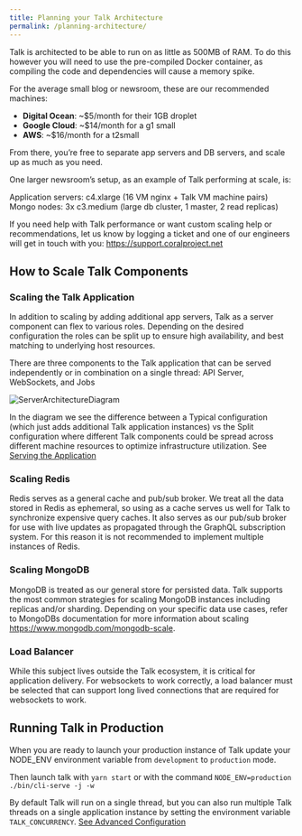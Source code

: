 ```yaml
---
title: Planning your Talk Architecture
permalink: /planning-architecture/
---
```


Talk is architected to be able to run on as little as 500MB of RAM. To do this however you will need to use the pre-compiled Docker container, as compiling the code and dependencies will cause a memory spike.

For the average small blog or newsroom, these are our recommended machines:

- **Digital Ocean**: ~$5/month for their 1GB droplet
- **Google Cloud**: ~$14/month for a g1 small
- **AWS**: ~$16/month for a t2small

From there, you’re free to separate app servers and DB servers, and scale up as much as you need.

One larger newsroom’s setup, as an example of Talk performing at scale, is:

Application servers: c4.xlarge (16 VM nginx + Talk VM machine pairs)
Mongo nodes: 3x c3.medium (large db cluster, 1 master, 2 read replicas)

If you need help with Talk performance or want custom scaling help or recommendations, let us know by logging a ticket and one of our engineers will get in touch with you: https://support.coralproject.net

## How to Scale Talk Components
### Scaling the Talk Application

In addition to scaling by adding additional app servers, Talk as a server component can flex to various roles. Depending on the desired configuration the roles can be split up to ensure high availability, and best matching to underlying host resources. 

There are three components to the Talk application that can be served independently or in combination on a single thread: API Server, WebSockets, and Jobs

![ServerArchitectureDiagram](/talk/images/ServerArch.png)

In the diagram we see the difference between a Typical configuration (which just adds additional Talk application instances) vs the Split configuration where different Talk components could be spread across different machine resources to optimize infrastructure utilization. 
See [Serving the Application](/talk/configuration-cli-tools/#serving-the-application)

### Scaling Redis

Redis serves as a general cache and pub/sub broker. We treat all the data stored in Redis as ephemeral, so using as a cache serves us well for Talk to synchronize expensive query caches. It also serves as our pub/sub broker for use with live updates as propagated through the GraphQL subscription system. For this reason it is not recommended to implement multiple instances of Redis. 

### Scaling MongoDB

MongoDB is treated as our general store for persisted data. Talk supports the most common strategies for scaling MongoDB instances including replicas and/or sharding. Depending on your specific data use cases, refer to MongoDBs documentation for more information about scaling https://www.mongodb.com/mongodb-scale.

### Load Balancer 
While this subject lives outside the Talk ecosystem, it is critical for application delivery. For websockets to work correctly, a load balancer must be selected that can support long lived connections that are required for websockets to work.

## Running Talk in Production

When you are ready to launch your production instance of Talk update your NODE_ENV environment variable from `development` to `production` mode.

Then launch talk with `yarn start` or with the command `NODE_ENV=production ./bin/cli-serve -j -w`

By default Talk will run on a single thread, but you can also run multiple Talk threads on a single application instance by setting the environment variable `TALK_CONCURRENCY`. [See Advanced Configuration](/talk/advanced-configuration/#talk-concurrency)






